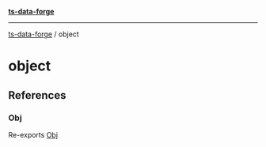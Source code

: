 [**ts-data-forge**](README.md)

---

[ts-data-forge](README.md) / object

# object

## References

### Obj

Re-exports [Obj](object/object/namespaces/Obj.md)

